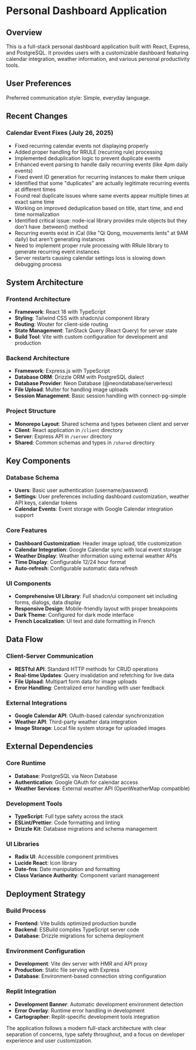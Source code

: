 # Personal Dashboard Application

## Overview

This is a full-stack personal dashboard application built with React, Express, and PostgreSQL. It provides users with a customizable dashboard featuring calendar integration, weather information, and various personal productivity tools.

## User Preferences

Preferred communication style: Simple, everyday language.

## Recent Changes

### Calendar Event Fixes (July 26, 2025)
- Fixed recurring calendar events not displaying properly
- Added proper handling for RRULE (recurring rule) processing 
- Implemented deduplication logic to prevent duplicate events
- Enhanced event parsing to handle daily recurring events (like 4pm daily events)
- Fixed event ID generation for recurring instances to make them unique
- Identified that some "duplicates" are actually legitimate recurring events at different times
- Found real duplicate issues where same events appear multiple times at exact same time
- Working on improved deduplication based on title, start time, and end time normalization
- Identified critical issue: node-ical library provides rrule objects but they don't have .between() method
- Recurring events exist in iCal (like "Qi Qong, mouvements lents" at 9AM daily) but aren't generating instances
- Need to implement proper rrule processing with RRule library to generate recurring event instances
- Server restarts causing calendar settings loss is slowing down debugging process

## System Architecture

### Frontend Architecture
- **Framework**: React 18 with TypeScript
- **Styling**: Tailwind CSS with shadcn/ui component library
- **Routing**: Wouter for client-side routing
- **State Management**: TanStack Query (React Query) for server state
- **Build Tool**: Vite with custom configuration for development and production

### Backend Architecture
- **Framework**: Express.js with TypeScript
- **Database ORM**: Drizzle ORM with PostgreSQL dialect
- **Database Provider**: Neon Database (@neondatabase/serverless)
- **File Upload**: Multer for handling image uploads
- **Session Management**: Basic session handling with connect-pg-simple

### Project Structure
- **Monorepo Layout**: Shared schema and types between client and server
- **Client**: React application in `/client` directory
- **Server**: Express API in `/server` directory  
- **Shared**: Common schemas and types in `/shared` directory

## Key Components

### Database Schema
- **Users**: Basic user authentication (username/password)
- **Settings**: User preferences including dashboard customization, weather API keys, calendar tokens
- **Calendar Events**: Event storage with Google Calendar integration support

### Core Features
- **Dashboard Customization**: Header image upload, title customization
- **Calendar Integration**: Google Calendar sync with local event storage
- **Weather Display**: Weather information using external weather APIs
- **Time Display**: Configurable 12/24 hour format
- **Auto-refresh**: Configurable automatic data refresh

### UI Components
- **Comprehensive UI Library**: Full shadcn/ui component set including forms, dialogs, data display
- **Responsive Design**: Mobile-friendly layout with proper breakpoints
- **Dark Theme**: Configured for dark mode interface
- **French Localization**: UI text and date formatting in French

## Data Flow

### Client-Server Communication
- **RESTful API**: Standard HTTP methods for CRUD operations
- **Real-time Updates**: Query invalidation and refetching for live data
- **File Upload**: Multipart form data for image uploads
- **Error Handling**: Centralized error handling with user feedback

### External Integrations
- **Google Calendar API**: OAuth-based calendar synchronization
- **Weather API**: Third-party weather data integration
- **Image Storage**: Local file system storage for uploaded images

## External Dependencies

### Core Runtime
- **Database**: PostgreSQL via Neon Database
- **Authentication**: Google OAuth for calendar access
- **Weather Services**: External weather API (OpenWeatherMap compatible)

### Development Tools
- **TypeScript**: Full type safety across the stack
- **ESLint/Prettier**: Code formatting and linting
- **Drizzle Kit**: Database migrations and schema management

### UI Libraries
- **Radix UI**: Accessible component primitives
- **Lucide React**: Icon library
- **Date-fns**: Date manipulation and formatting
- **Class Variance Authority**: Component variant management

## Deployment Strategy

### Build Process
- **Frontend**: Vite builds optimized production bundle
- **Backend**: ESBuild compiles TypeScript server code
- **Database**: Drizzle migrations for schema deployment

### Environment Configuration
- **Development**: Vite dev server with HMR and API proxy
- **Production**: Static file serving with Express
- **Database**: Environment-based connection string configuration

### Replit Integration
- **Development Banner**: Automatic development environment detection
- **Error Overlay**: Runtime error handling in development
- **Cartographer**: Replit-specific development tools integration

The application follows a modern full-stack architecture with clear separation of concerns, type safety throughout, and a focus on developer experience and user customization.
